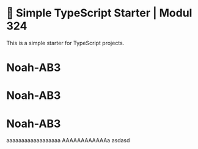 # 🧰 Simple TypeScript Starter | Modul 324

This is a simple starter for TypeScript projects.
# Noah-AB3
# Noah-AB3
# Noah-AB3
aaaaaaaaaaaaaaaaaa
AAAAAAAAAAAAa
asdasd